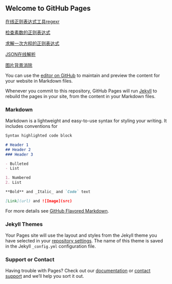 ## Welcome to GitHub Pages

[在线正则表达式工具regexr](https://regexr.com/)

[检查素数的正则表达式](https://coolshell.cn/articles/2704.html)

[求解一次方程的正则表达式](http://blog.stevenlevithan.com/archives/algebra-with-regexes)

[JSON在线解析](https://www.json.cn/)

[图片背景消除](https://www.remove.bg/zh/)

You can use the [editor on GitHub](https://github.com/zhzhy343/pages/edit/master/index.md) to maintain and preview the content for your website in Markdown files.

Whenever you commit to this repository, GitHub Pages will run [Jekyll](https://jekyllrb.com/) to rebuild the pages in your site, from the content in your Markdown files.

### Markdown

Markdown is a lightweight and easy-to-use syntax for styling your writing. It includes conventions for

```markdown
Syntax highlighted code block

# Header 1
## Header 2
### Header 3

- Bulleted
- List

1. Numbered
2. List

**Bold** and _Italic_ and `Code` text

[Link](url) and ![Image](src)
```

For more details see [GitHub Flavored Markdown](https://guides.github.com/features/mastering-markdown/).

### Jekyll Themes

Your Pages site will use the layout and styles from the Jekyll theme you have selected in your [repository settings](https://github.com/zhzhy343/pages/settings). The name of this theme is saved in the Jekyll `_config.yml` configuration file.

### Support or Contact

Having trouble with Pages? Check out our [documentation](https://help.github.com/categories/github-pages-basics/) or [contact support](https://github.com/contact) and we’ll help you sort it out.
